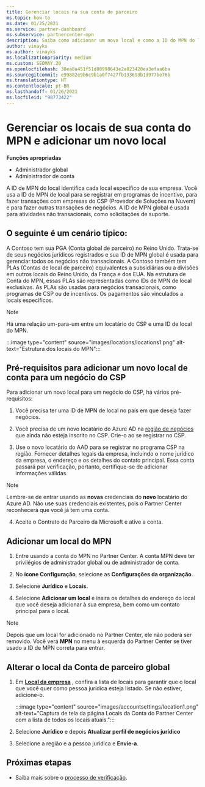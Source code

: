 ```yaml
---
title: Gerenciar locais na sua conta de parceiro
ms.topic: how-to
ms.date: 01/25/2021
ms.service: partner-dashboard
ms.subservice: partnercenter-mpn
description: Saiba como adicionar um novo local e como a ID do MPN do local é usada em programas de incentivo, negócios do CSP, assinaturas e outras transações.
author: vinayks
ms.author: vinayks
ms.localizationpriority: medium
ms.custom: SEOMAY.20
ms.openlocfilehash: 38ea8a451f51d80998643e2a023420ea3efaa6ba
ms.sourcegitcommit: e99882e9b6c9b1a0f7427fb133693b1d977be76b
ms.translationtype: HT
ms.contentlocale: pt-BR
ms.lasthandoff: 01/26/2021
ms.locfileid: "98773422"
---
```

# <a name="manage-your-mpn-account-locations-and-add-a-new-location"></a>Gerenciar os locais de sua conta do MPN e adicionar um novo local


**Funções apropriadas**

- Administrador global
- Administrador de conta

A ID de MPN do local identifica cada local específico de sua empresa. Você usa a ID de MPN de local para se registrar em programas de incentivo, para fazer transações com empresas do CSP (Provedor de Soluções na Nuvem) e para fazer outras transações de negócios. A ID de MPN global é usada para atividades não transacionais, como solicitações de suporte.

## <a name="the-following-is-a-typical-scenario"></a>O seguinte é um cenário típico:

A Contoso tem sua PGA (Conta global de parceiro) no Reino Unido. Trata-se de seus negócios jurídicos registrados e sua ID de MPN global é usada para gerenciar todos os negócios não transacionais. A Contoso também tem PLAs (Contas de local de parceiro) equivalentes a subsidiárias ou a divisões em outros locais do Reino Unido, da França e dos EUA. Na estrutura de Conta do MPN, essas PLAs são representadas como IDs de MPN de local exclusivas. As PLAs são usadas para negócios transacionais, como programas de CSP ou de incentivos. Os pagamentos são vinculados a locais específicos. 

>[!NOTE]
>Há uma relação um-para-um entre um locatário do CSP e uma ID de local do MPN.

:::image type="content" source="images/locations/locations1.png" alt-text="Estrutura dos locais do MPN":::

## <a name="prerequisites-in-order-to-add-a-new-account-location-for-a-csp-business"></a>Pré-requisitos para adicionar um novo local de conta para um negócio do CSP

Para adicionar um novo local para um negócio do CSP, há vários pré-requisitos:

1. Você precisa ter uma ID de MPN de local no país em que deseja fazer negócios.

1. Você precisa de um novo locatário do Azure AD na [região de negócios](regional-authorization-overview.md) que ainda não esteja inscrito no CSP. Crie-o ao se registrar no CSP.
 
3. Use o novo locatário do AAD para se registrar no programa CSP na região.
Fornecer detalhes legais da empresa, incluindo o nome jurídico da empresa, o endereço e os detalhes do contato principal. Essa conta passará por verificação, portanto, certifique-se de adicionar informações válidas.

>[!NOTE] 
 >Lembre-se de entrar usando as **novas** credenciais do **novo** locatário do Azure AD. Não use suas credenciais existentes, pois o Partner Center reconhecerá que você já tem uma conta.

4. Aceite o Contrato de Parceiro da Microsoft e ative a conta.

## <a name="add-an-mpn-location"></a>Adicionar um local do MPN

1. Entre usando a conta do MPN no Partner Center. A conta MPN deve ter privilégios de administrador global ou de administrador de conta. 

1. No **ícone Configuração**, selecione as **Configurações da organização**.

2. Selecione **Jurídico** e **Locais.**

3. Selecione **Adicionar um local** e insira os detalhes do endereço do local que você deseja adicionar à sua empresa, bem como um contato principal para o local.

> [!NOTE]
> Depois que um local for adicionado no Partner Center, ele não poderá ser removido. Você verá **MPN** no menu à esquerda do Partner Center se tiver usado a ID de MPN correta para entrar.

## <a name="change-global-partner-account-location"></a>Alterar o local da Conta de parceiro global

1. Em **[Local da empresa](https://partner.microsoft.com/dashboard/account/v3/organization/legalinfo#mpn)** , confira a lista de locais para garantir que o local que você quer como pessoa jurídica esteja listado. Se não estiver, adicione-o.

   :::image type="content" source="images/accountsettings/location1.png" alt-text="Captura de tela da página Locais da Conta do Partner Center com a lista de todos os locais atuais.":::

2. Selecione **Jurídico** e depois **Atualizar perfil de negócios jurídico**
  
3. Selecione a região e a pessoa jurídica e **Envie-a**.

  
## <a name="next-steps"></a>Próximas etapas

- Saiba mais sobre o [processo de verificação](verification-responses.md).
